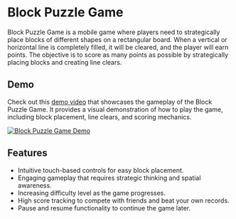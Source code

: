 # Block Puzzle Game

Block Puzzle Game is a mobile game where players need to strategically place blocks of different shapes on a rectangular board. When a vertical or horizontal line is completely filled, it will be cleared, and the player will earn points. The objective is to score as many points as possible by strategically placing blocks and creating line clears.

## Demo

Check out this [demo video](https://www.youtube.com/watch?v=2yvR6MKZVDA) that showcases the gameplay of the Block Puzzle Game. It provides a visual demonstration of how to play the game, including block placement, line clears, and scoring mechanics.

[![Block Puzzle Game Demo](https://img.youtube.com/vi/2yvR6MKZVDA/0.jpg)](https://www.youtube.com/watch?v=2yvR6MKZVDA)

## Features

- Intuitive touch-based controls for easy block placement.
- Engaging gameplay that requires strategic thinking and spatial awareness.
- Increasing difficulty level as the game progresses.
- High score tracking to compete with friends and beat your own records.
- Pause and resume functionality to continue the game later.
